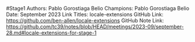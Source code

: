 #Stage1
Authors: Pablo Gorostiaga Belio
Champions: Pablo Gorostiaga Belio
Date: September 2023
Link Titles: locale-extensions
GitHub Link: https://github.com/ben-allen/locale-extensions
GitHub Note Link: https://github.com/tc39/notes/blob/HEAD/meetings/2023-09/september-28.md#locale-extensions-for-stage-1
